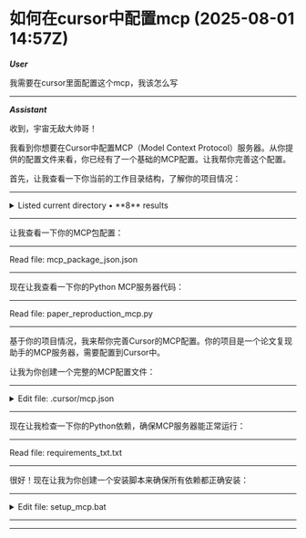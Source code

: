 <!-- Generated by SpecStory -->

# 如何在cursor中配置mcp (2025-08-01 14:57Z)

_**User**_

我需要在cursor里面配置这个mcp，我该怎么写


---

_**Assistant**_

收到，宇宙无敌大帅哥！

我看到你想要在Cursor中配置MCP（Model Context Protocol）服务器。从你提供的配置文件来看，你已经有了一个基础的MCP配置。让我帮你完善这个配置。

首先，让我查看一下你当前的工作目录结构，了解你的项目情况：


---

<details>
            <summary>Listed current directory • **8** results</summary>
        
| Name |
|-------|
| 📁 `.git` |
| 📄 `sistant-mcp.git` |
| 📄 `mcp_package_json.json` |
| 📄 `readme_md.md` |
| 📁 `.specstory` |
| 📄 `.cursorindexingignore` |
| 📄 `requirements_txt.txt` |
| 📄 `paper_reproduction_mcp.py` |

</details>

---

让我查看一下你的MCP包配置：


---

Read file: mcp_package_json.json

---

现在让我查看一下你的Python MCP服务器代码：


---

Read file: paper_reproduction_mcp.py

---

基于你的项目情况，我来帮你完善Cursor的MCP配置。你的项目是一个论文复现助手的MCP服务器，需要配置到Cursor中。

让我为你创建一个完整的MCP配置文件：


---

<details><summary>Edit file: .cursor/mcp.json</summary>

创建一个完整的MCP配置文件，包含现有的persona-mcp-server和vibedev-specs，以及新的paper-reproduction-assistant-mcp服务器

**Chunk 1**
Lines added: 24, lines removed: 1

```diff
@@ -1,1 +1,24 @@
- 
+ {
+   "mcpServers": {
+     "persona-mcp-server": {
+       "command": "npx",
+       "args": ["persona-mcp-server@latest"]
+     },
+     "vibedev-specs": {
+       "command": "npx",
+       "args": ["vibedev-specs-mcp@latest"],
+       "env": {},
+       "disabled": false
+     },
+     "paper-reproduction-assistant": {
+       "command": "python",
+       "args": ["paper_reproduction_mcp.py"],
+       "env": {
+         "PYTHONPATH": "${workspaceFolder}",
+         "MCP_PROJECT_DIR": "${workspaceFolder}"
+       },
+       "cwd": "${workspaceFolder}",
+       "disabled": false
+     }
+   }
+ } 
```

</details>

---

现在让我检查一下你的Python依赖，确保MCP服务器能正常运行：


---

Read file: requirements_txt.txt

---

很好！现在让我为你创建一个安装脚本来确保所有依赖都正确安装：


---

<details><summary>Edit file: setup_mcp.bat</summary>

创建一个Windows批处理脚本来安装MCP依赖

**Chunk 1**
Lines added: 15, lines removed: 1

```diff
@@ -1,1 +1,15 @@
- 
+ @echo off
+ echo 正在安装MCP服务器依赖...
+ 
+ REM 安装Python依赖
+ echo 安装Python依赖...
+ pip install -r requirements_txt.txt
+ 
+ REM 安装Node.js MCP服务器
+ echo 安装Node.js MCP服务器...
+ npm install -g persona-mcp-server@latest
+ npm install -g vibedev-specs-mcp@latest
+ 
+ echo MCP服务器依赖安装完成！
+ echo 请重启Cursor以加载新的MCP配置。
+ pause 
```

</details>

---



---

